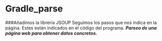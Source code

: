 # Gradle_parse
###Añadimos la librería JSOUP
Seguimos los pasos que nos indica en la página. Estes están indicados en el código del programa.
***Parseo de una página web para obtener datos concretos.***


